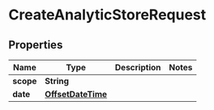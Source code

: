 

# CreateAnalyticStoreRequest

## Properties

Name | Type | Description | Notes
------------ | ------------- | ------------- | -------------
**scope** | **String** |  | 
**date** | [**OffsetDateTime**](OffsetDateTime.md) |  | 



